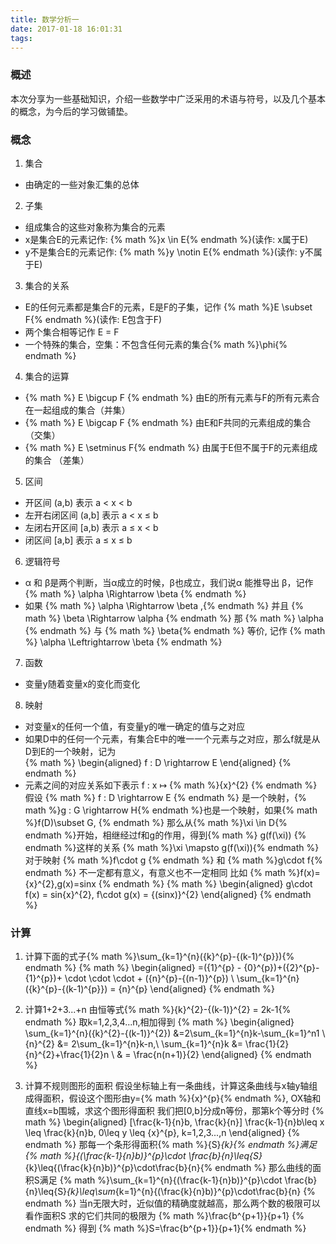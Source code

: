 ```yaml
---
title: 数学分析一
date: 2017-01-18 16:01:31
tags:
---
```

### 概述
本次分享为一些基础知识，介绍一些数学中广泛采用的术语与符号，以及几个基本的概念，为今后的学习做铺垫。
### 概念
1. 集合
  * 由确定的一些对象汇集的总体
2. 子集
  * 组成集合的这些对象称为集合的元素
  * x是集合E的元素记作:
  {% math %}x \in E{% endmath %}(读作: x属于E)
  * y不是集合E的元素记作:
  {% math %}y \notin E{% endmath %}(读作: y不属于E)
  <!-- more -->
3. 集合的关系
  * E的任何元素都是集合F的元素，E是F的子集，记作
  {% math %}E \subset F{% endmath %}(读作: E包含于F)
  * 两个集合相等记作 E = F
  * 一个特殊的集合，空集：不包含任何元素的集合{% math %}\phi{% endmath %}
4. 集合的运算
  * {% math %} E \bigcup F {% endmath %}  由E的所有元素与F的所有元素合在一起组成的集合（并集）
  * {% math %} E \bigcap F {% endmath %}  由E和F共同的元素组成的集合 （交集）
  * {% math %} E \setminus F{% endmath %}  由属于E但不属于F的元素组成的集合 （差集）
5. 区间
  * 开区间
  (a,b) 表示 a < x < b
  * 左开右闭区间
  (a,b] 表示 a < x ≤ b
  * 左闭右开区间
  [a,b) 表示 a ≤ x < b
  * 闭区间
  [a,b] 表示 a ≤ x ≤ b
6. 逻辑符号
  * α 和 β是两个判断，当α成立的时候，β也成立，我们说α 能推导出 β，记作
  {% math %} \alpha \Rightarrow \beta {% endmath %} 
  * 如果 {% math %} \alpha \Rightarrow \beta ,{% endmath %}  并且 {% math %} \beta \Rightarrow \alpha {% endmath %}  那 {% math %} \alpha {% endmath %}  与 {% math %} \beta{% endmath %} 等价, 记作
  {% math %} \alpha \Leftrightarrow  \beta {% endmath %} 
7. 函数
  * 变量y随着变量x的变化而变化
8. 映射
  * 对变量x的任何一个值，有变量y的唯一确定的值与之对应
  * 如果D中的任何一个元素，有集合E中的唯一一个元素与之对应，那么f就是从D到E的一个映射，记为  
{% math %}
\begin{aligned}
f : D \rightarrow  E 
\end{aligned}
{% endmath %} 
  * 元素之间的对应关系如下表示 f : x ↦ {% math %}{x}^{2} {% endmath %} 
假设 {% math %} f : D \rightarrow E {% endmath %} 是一个映射，{% math %}g : G \rightarrow H{% endmath %}也是一个映射，如果{% math %}f(D)\subset G, {% endmath %}
那么从{% math %}\xi \in D{% endmath %}开始，相继经过f和g的作用，得到{% math %} g(f(\xi)) {% endmath %}这样的关系
{% math %}\xi \mapsto g(f(\xi)){% endmath %}
对于映射 {% math %}f\cdot g {% endmath %} 和 {% math %}g\cdot f{% endmath %} 不一定都有意义，有意义也不一定相同
比如 {% math %}f(x)={x}^{2},g(x)=sinx {% endmath %} 
{% math %}
\begin{aligned}
g\cdot f(x) = sin{x}^{2},  f\cdot g(x) = {(sinx)}^{2}
\end{aligned}
{% endmath %} 

### 计算
1. 计算下面的式子{% math %}\sum_{k=1}^{n}({k}^{p}-{(k-1)^{p}}){% endmath %} 
{% math %}
\begin{aligned}
=({1}^{p} - {0}^{p})+({2}^{p}-{1}^{p})+ \cdot \cdot \cdot + ({n}^{p}-{(n-1)}^{p}) \\
\sum_{k=1}^{n}({k}^{p}-{(k-1)^{p}}) = {n}^{p}
\end{aligned}
{% endmath %}

2. 计算1+2+3...+n
由恒等式{% math %}{k}^{2}-{(k-1)}^{2} = 2k-1{% endmath %}
取k=1,2,3,4...n,相加得到
{% math %}
\begin{aligned}
\sum_{k=1}^{n}({k}^{2}-{(k-1)}^{2}) &=2\sum_{k=1}^{n}k-\sum_{k=1}^n1 \\
{n}^{2} &= 2\sum_{k=1}^{n}k-n,\\
\sum_{k=1}^{n}k &= \frac{1}{2}{n}^{2}+\frac{1}{2}n \\
& = \frac{n(n+1)}{2}
\end{aligned}
{% endmath %}

3. 计算不规则图形的面积
假设坐标轴上有一条曲线，计算这条曲线与x轴y轴组成得面积，假设这个图形由y={% math %}{x}^{p}{% endmath %}, OX轴和直线x=b围城，求这个图形得面积
我们把[0,b]分成n等份，那第k个等分时
{% math %}
\begin{aligned}
[\frac{k-1}{n}b, \frac{k}{n}]
\frac{k-1}{n}b\leq x \leq \frac{k}{n}b,  0\leq y \leq {x}^{p}, k=1,2,3...,n
\end{aligned}
{% endmath %}
那每一个条形得面积{% math %}{S}_{k}{% endmath %}满足 
{% math %}{(\frac{k-1}{n}b)}^{p}\cdot \frac{b}{n}\leq{S}_{k}\leq{(\frac{k}{n}b)}^{p}\cdot\frac{b}{n}{% endmath %}
那么曲线的面积S满足
{% math %}\sum_{k=1}^{n}{(\frac{k-1}{n}b)}^{p}\cdot \frac{b}{n}\leq{S}_{k}\leq\sum_{k=1}^{n}{(\frac{k}{n}b)}^{p}\cdot\frac{b}{n} {% endmath %}
当n无限大时，近似值的精确度就越高，那么两个数的极限可以看作面积S 
求的它们共同的极限为 {% math %}\frac{b^{p+1}}{p+1} {% endmath %}
得到 {% math %}S=\frac{b^{p+1}}{p+1}{% endmath %}
